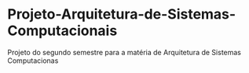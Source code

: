 # Projeto-Arquitetura-de-Sistemas-Computacionais
Projeto do segundo semestre para a matéria de Arquitetura de Sistemas Computacionas
